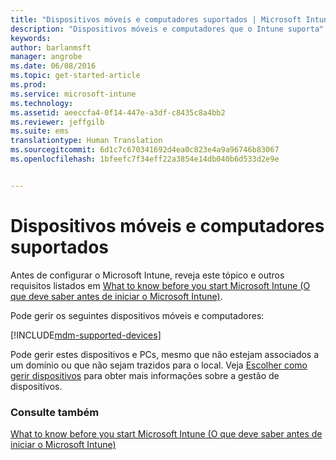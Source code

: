 ```yaml
---
title: "Dispositivos móveis e computadores suportados | Microsoft Intune"
description: "Dispositivos móveis e computadores que o Intune suporta"
keywords: 
author: barlanmsft
manager: angrobe
ms.date: 06/08/2016
ms.topic: get-started-article
ms.prod: 
ms.service: microsoft-intune
ms.technology: 
ms.assetid: aeeccfa4-0f14-447e-a3df-c8435c8a4bb2
ms.reviewer: jeffgilb
ms.suite: ems
translationtype: Human Translation
ms.sourcegitcommit: 6d1c7c670341692d4ea0c823e4a9a96746b83067
ms.openlocfilehash: 1bfeefc7f34eff22a3854e14db040b6d533d2e9e


---
```


# Dispositivos móveis e computadores suportados

Antes de configurar o Microsoft Intune, reveja este tópico e outros requisitos listados em [What to know before you start Microsoft Intune (O que deve saber antes de iniciar o Microsoft Intune)](what-to-know-before-you-start-microsoft-intune.md).

Pode gerir os seguintes dispositivos móveis e computadores:

[!INCLUDE[mdm-supported-devices](../includes/mdm-supported-devices.md)]

Pode gerir estes dispositivos e PCs, mesmo que não estejam associados a um domínio ou que não sejam trazidos para o local. Veja [Escolher como gerir dispositivos](/Intune/get-started/choose-how-to-manage-devices) para obter mais informações sobre a gestão de dispositivos.


### Consulte também
[What to know before you start Microsoft Intune (O que deve saber antes de iniciar o Microsoft Intune)](what-to-know-before-you-start-microsoft-intune.md)



<!--HONumber=Aug16_HO4-->


